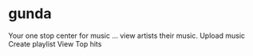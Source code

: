 # gunda
Your one stop center for music ...
view artists their music.
Upload music
Create playlist
View Top hits
